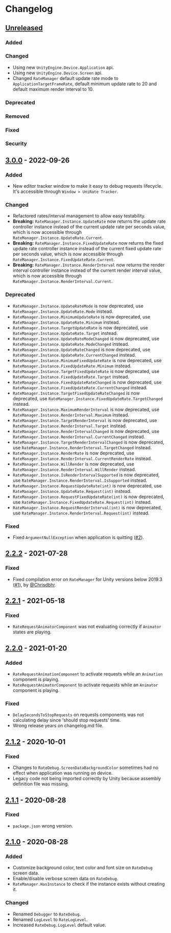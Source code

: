 # Changelog

## [Unreleased]
### Added
### Changed
- Using new `UnityEngine.Device.Application` api.
- Using new `UnityEngine.Device.Screen` api.
- Changed `RateManager` default update rate mode to `ApplicationTargetFrameRate`, default minimum update rate to 20 and default maximum render interval to 10.
### Deprecated
### Removed
### Fixed
### Security

## [3.0.0] - 2022-09-26
### Added
- New editor tracker window to make it easy to debug requests lifecycle. It's accessible through `Window > UniRate Tracker`.
### Changed
- Refactored rates/interval management to allow easy testability.
- **Breaking:** `RateManager.Instance.UpdateRate` now returns the update rate controller instance instead of the current update rate per seconds value, which is now accessible through `RateManager.Instance.UpdateRate.Current`.
- **Breaking:** `RateManager.Instance.FixedUpdateRate` now returns the fixed update rate controller instance instead of the current fixed update rate per seconds value, which is now accessible through `RateManager.Instance.FixedUpdateRate.Current`.
- **Breaking:** `RateManager.Instance.RenderInterval` now returns the render interval controller instance instead of the current render interval value, which is now accessible through `RateManager.Instance.RenderInterval.Current`.
### Deprecated
- `RateManager.Instance.UpdateRateMode` is now deprecated, use `RateManager.Instance.UpdateRate.Mode` instead.
- `RateManager.Instance.MinimumUpdateRate` is now deprecated, use `RateManager.Instance.UpdateRate.Minimum` instead.
- `RateManager.Instance.TargetUpdateRate` is now deprecated, use `RateManager.Instance.UpdateRate.Target` instead.
- `RateManager.Instance.UpdateRateModeChanged` is now deprecated, use `RateManager.Instance.UpdateRate.ModeChanged` instead.
- `RateManager.Instance.UpdateRateChanged` is now deprecated, use `RateManager.Instance.UpdateRate.CurrentChanged` instead.
- `RateManager.Instance.MinimumFixedUpdateRate` is now deprecated, use `RateManager.Instance.FixedUpdateRate.Minimum` instead.
- `RateManager.Instance.TargetFixedUpdateRate` is now deprecated, use `RateManager.Instance.FixedUpdateRate.Target` instead.
- `RateManager.Instance.FixedUpdateRateChanged` is now deprecated, use `RateManager.Instance.FixedUpdateRate.CurrentChanged` instead.
- `RateManager.Instance.TargetFixedUpdateRateChanged` is now deprecated, use `RateManager.Instance.FixedUpdateRate.TargetChanged` instead.
- `RateManager.Instance.MaximumRenderInterval` is now deprecated, use `RateManager.Instance.RenderInterval.Maximum` instead.
- `RateManager.Instance.TargetRenderInterval` is now deprecated, use `RateManager.Instance.RenderInterval.Target` instead.
- `RateManager.Instance.RenderIntervalChanged` is now deprecated, use `RateManager.Instance.RenderInterval.CurrentChanged` instead.
- `RateManager.Instance.TargetRenderIntervalChanged` is now deprecated, use `RateManager.Instance.RenderInterval.TargetChanged` instead.
- `RateManager.Instance.RenderRate` is now deprecated, use `RateManager.Instance.RenderInterval.CurrentRenderRate` instead.
- `RateManager.Instance.WillRender` is now deprecated, use `RateManager.Instance.RenderInterval.WillRender` instead.
- `RateManager.Instance.IsRenderIntervalSupported` is now deprecated, use `RateManager.Instance.RenderInterval.IsSupported` instead.
- `RateManager.Instance.RequestUpdateRate(int)` is now deprecated, use `RateManager.Instance.UpdateRate.Request(int)` instead.
- `RateManager.Instance.RequestFixedUpdateRate(int)` is now deprecated, use `RateManager.Instance.FixedUpdateRate.Request(int)` instead.
- `RateManager.Instance.RequestRenderInterval(int)` is now deprecated, use `RateManager.Instance.RenderInterval.Request(int)` instead.
### Fixed
- Fixed `ArgumentNullException` when application is quitting ([#2](https://github.com/renanwolf/UniRate/issues/2)).

## [2.2.2] - 2021-07-28
### Fixed
- Fixed compilation error on `RateManager` for Unity versions below 2019.3 ([#1](https://github.com/renanwolf/UniRate/pull/1)), by [@Chrisdbhr](https://github.com/Chrisdbhr).

## [2.2.1] - 2021-05-18
### Fixed
- `RateRequestAnimatorComponent` was not evaluating correctly if `Animator` states are playing.

## [2.2.0] - 2021-01-20
### Added
- `RateRequestAnimationComponent` to activate requests while an `Animation` component is playing.
- `RateRequestAnimatorComponent` to activate requests while an `Animator` component is playing.
### Fixed
- `DelaySecondsToStopRequests` on requests components was not calculating delay since 'should stop requests' time.
- Wrong release years on changelog.md file.

## [2.1.2] - 2020-10-01
### Fixed
- Changes to `RateDebug.ScreenDataBackgroundColor` sometimes had no effect when application was running on device.
- Legacy code not being imported correctly by Unity because assembly definition file was missing.

## [2.1.1] - 2020-08-28
### Fixed
- `package.json` wrong version.

## [2.1.0] - 2020-08-28
### Added
- Customize background color, text color and font size on `RateDebug` screen data.
- Enable/disable verbose screen data on `RateDebug`.
- `RateManager.HasInstance` to check if the instance exists without creating it.
### Changed
- Renamed `Debugger` to `RateDebug`.
- Renamed `LogLevel` to `RateLogLevel`.
- Increased `RateDebug.LogLevel` default value.

[Unreleased]: https://github.com/renanwolf/UniRate/compare/v3.0.0...HEAD
[3.0.0]: https://github.com/renanwolf/UniRate/releases/tag/v3.0.0
[2.2.2]: https://github.com/renanwolf/UniRate/releases/tag/v2.2.2
[2.2.1]: https://github.com/renanwolf/UniRate/releases/tag/v2.2.1
[2.2.0]: https://github.com/renanwolf/UniRate/releases/tag/v2.2.0
[2.1.2]: https://github.com/renanwolf/UniRate/releases/tag/v2.1.2
[2.1.1]: https://github.com/renanwolf/UniRate/releases/tag/v2.1.1
[2.1.0]: https://github.com/renanwolf/UniRate/releases/tag/v2.1.0